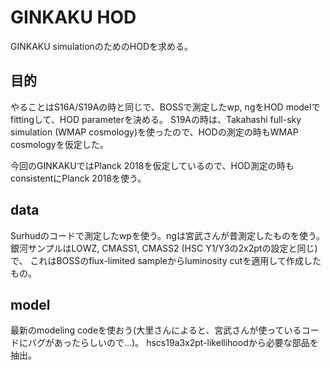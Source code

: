 # GINKAKU HOD
GINKAKU simulationのためのHODを求める。

## 目的
やることはS16A/S19Aの時と同じで、BOSSで測定したwp, ngをHOD modelでfittingして、HOD parameterを決める。
S19Aの時は、Takahashi full-sky simulation (WMAP cosmology)を使ったので、HODの測定の時もWMAP cosmologyを仮定した。

今回のGINKAKUではPlanck 2018を仮定しているので、HOD測定の時もconsistentにPlanck 2018を使う。

## data
Surhudのコードで測定したwpを使う。ngは宮武さんが昔測定したものを使う。
銀河サンプルはLOWZ, CMASS1, CMASS2 (HSC Y1/Y3の2x2ptの設定と同じ)で、
これはBOSSのflux-limited sampleからluminosity cutを適用して作成したもの。

## model 
最新のmodeling codeを使おう(大里さんによると、宮武さんが使っているコードにバグがあったらしいので...)。
hscs19a3x2pt-likellihoodから必要な部品を抽出。

